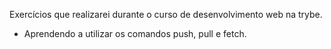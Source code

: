 Exercícios que realizarei durante o curso de desenvolvimento web na trybe.
- Aprendendo a utilizar os comandos push, pull e fetch.